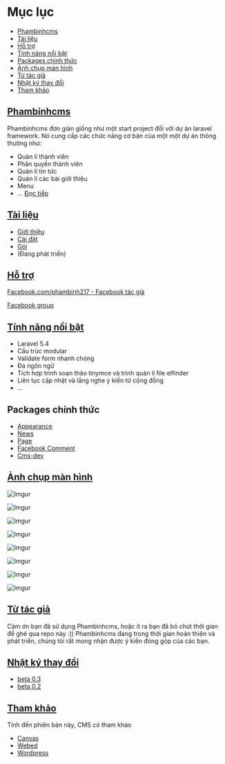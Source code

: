 # Mục lục
* [Phambinhcms](#phambinhcms)
* [Tài liệu](#docs)
* [Hỗ trợ](#support)
* [Tính năng nổi bật](#feature)
* [Packages chính thức](#packages)
* [Ảnh chụp màn hình](#images)
* [Từ tác giả](#from-author)
* [Nhật ký thay đổi](#changelog)
* [Tham khảo](#refer)

## [Phambinhcms](#phambinhcms)
Phambinhcms đơn giản giống như một start project đối với dự án laravel framework. Nó cung cấp các chức năng cơ bản của một một dự án thông thường như:
* Quản lí thành viên
* Phân quyền thành viên
* Quản lí tin tức
* Quản lí các bài giới thiệu
* Menu
* ...
[Đọc tiếp](docs/intro.md)

## [Tài liệu](#docs)
* [Giới thiệu](docs/intro.md)
* [Cài đặt](docs/install.md)
* [Gói](docs/package.md)
* (Đang phát triển)

## [Hỗ trợ](#support)

[Facebook.com/phambinh217 - Facebook tác giả](https://www.facebook.com/phambinh217)

[Facebook group](https://www.facebook.com/groups/laravel.phambinhcms)

## [Tính năng nổi bật](#feature)
* Laravel 5.4
* Cấu trúc modular
* Validate form nhanh chóng
* Đa ngôn ngữ
* Tích hợp trình soạn thảo tinymce và trình quản lí file elfinder
* Liên tục cập nhật và lắng nghe ý kiến từ cộng đồng
* ...

## Packages chính thức
* [Appearance](https://github.com/phambinh217/appearance)
* [News](https://github.com/phambinh217/news)
* [Page](https://github.com/phambinh217/page)
* [Facebook Comment](https://github.com/phambinh217/fb-comment)
* [Cms-dev](https://github.com/phambinh217/cms-dev)

## [Ảnh chụp màn hình](#images)
![Imgur](http://i.imgur.com/L3leUwa.png)

![Imgur](http://i.imgur.com/trBOc5i.png)

![Imgur](http://i.imgur.com/L29Ziwi.png)

![Imgur](http://i.imgur.com/dHCAcl2.png)

![Imgur](http://i.imgur.com/sorZN8P.png)

![Imgur](http://i.imgur.com/mTeEXQV.png)

![Imgur](http://i.imgur.com/ADvuh2S.png)

![Imgur](http://i.imgur.com/S2q4hAA.png)

## [Từ tác giả](#from-author)
Cảm ơn bạn đã sử dụng Phambinhcms, hoặc ít ra bạn đã bỏ chút thời gian để ghé qua repo này :))
Phambinhcms đang trong thời gian hoàn thiện và phát triển, chúng tôi rất mong nhận được ý kiến đóng góp của các bạn.

## [Nhật ký thay đổi](#changelog)
* [beta 0.3](docs/changelog.md#beta-03)
* [beta 0.2](docs/changelog.md#beta-02)

## [Tham khảo](#refer)
Tính đến phiên bản này, CMS có tham khảo
* [Canvas](#)
* [Webed](#)
* [Wordpress](#)